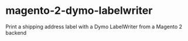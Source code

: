 # magento-2-dymo-labelwriter
Print a shipping address label with a Dymo LabelWriter from a Magento 2 backend

